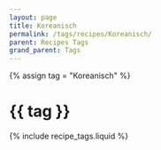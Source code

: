 ```yaml
---
layout: page
title: Koreanisch
permalink: /tags/recipes/Koreanisch/
parent: Recipes Tags
grand_parent: Tags
---
```

{% assign tag = "Koreanisch" %}
# {{ tag }}
{% include recipe_tags.liquid %}